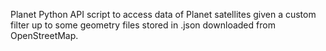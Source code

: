 Planet Python API script to access data of Planet satellites given a custom filter up to some geometry files stored in .json downloaded from OpenStreetMap.